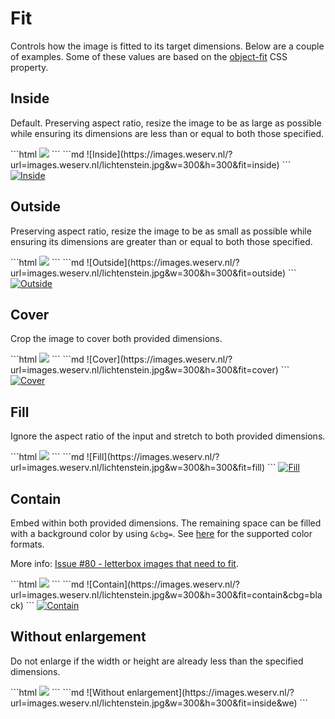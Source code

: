 # Fit

Controls how the image is fitted to its target dimensions. Below are a couple of examples. Some of these
values are based on the [object-fit](https://developer.mozilla.org/en-US/docs/Web/CSS/object-fit) CSS property.

## Inside <QueryString field="fit" value="inside" />

Default. Preserving aspect ratio, resize the image to be as large as possible while ensuring its dimensions
are less than or equal to both those specified.

<CodeGroup>
<CodeGroupItem title="HTML" active>
```html
<img src="//images.weserv.nl/?url=images.weserv.nl/lichtenstein.jpg&w=300&h=300&fit=inside">
```
</CodeGroupItem>

<CodeGroupItem title="Markdown">
```md
![Inside](https://images.weserv.nl/?url=images.weserv.nl/lichtenstein.jpg&w=300&h=300&fit=inside)
```
</CodeGroupItem>
</CodeGroup>

<a href="/?url=images.weserv.nl/lichtenstein.jpg&w=300&h=300&fit=inside" target="_blank">
  <img :src="$withBase('/static/lichtenstein.jpg?w=300&h=300&fit=inside')" alt="Inside">
</a>

## Outside <QueryString field="fit" value="outside" />

Preserving aspect ratio, resize the image to be as small as possible while ensuring its dimensions are
greater than or equal to both those specified.

<CodeGroup>
<CodeGroupItem title="HTML" active>
```html
<img src="//images.weserv.nl/?url=images.weserv.nl/lichtenstein.jpg&w=300&h=300&fit=outside">
```
</CodeGroupItem>

<CodeGroupItem title="Markdown">
```md
![Outside](https://images.weserv.nl/?url=images.weserv.nl/lichtenstein.jpg&w=300&h=300&fit=outside)
```
</CodeGroupItem>
</CodeGroup>

<a href="/?url=images.weserv.nl/lichtenstein.jpg&w=300&h=300&fit=outside" target="_blank">
  <img :src="$withBase('/static/lichtenstein.jpg?w=300&h=300&fit=outside')" alt="Outside">
</a>

## Cover <QueryString field="fit" value="cover" />

Crop the image to cover both provided dimensions.

<CodeGroup>
<CodeGroupItem title="HTML" active>
```html
<img src="//images.weserv.nl/?url=images.weserv.nl/lichtenstein.jpg&w=300&h=300&fit=cover">
```
</CodeGroupItem>

<CodeGroupItem title="Markdown">
```md
![Cover](https://images.weserv.nl/?url=images.weserv.nl/lichtenstein.jpg&w=300&h=300&fit=cover)
```
</CodeGroupItem>
</CodeGroup>

<a href="/?url=images.weserv.nl/lichtenstein.jpg&w=300&h=300&fit=cover" target="_blank">
  <img :src="$withBase('/static/lichtenstein.jpg?w=300&h=300&fit=cover')" alt="Cover">
</a>

## Fill <QueryString field="fit" value="fill" />

Ignore the aspect ratio of the input and stretch to both provided dimensions.

<CodeGroup>
<CodeGroupItem title="HTML" active>
```html
<img src="//images.weserv.nl/?url=images.weserv.nl/lichtenstein.jpg&w=300&h=300&fit=fill">
```
</CodeGroupItem>

<CodeGroupItem title="Markdown">
```md
![Fill](https://images.weserv.nl/?url=images.weserv.nl/lichtenstein.jpg&w=300&h=300&fit=fill)
```
</CodeGroupItem>
</CodeGroup>

<a href="/?url=images.weserv.nl/lichtenstein.jpg&w=300&h=300&fit=fill" target="_blank">
  <img :src="$withBase('/static/lichtenstein.jpg?w=300&h=300&fit=fill')" alt="Fill">
</a>

## Contain <QueryString field="fit" value="contain" />

Embed within both provided dimensions. The remaining space can be filled with a background color by
using `&cbg=`. See [here](adjustment.md#background) for the supported color formats.

More info: [Issue #80 - letterbox images that need to fit](https://github.com/weserv/images/issues/80).

<CodeGroup>
<CodeGroupItem title="HTML" active>
```html
<img src="//images.weserv.nl/?url=images.weserv.nl/lichtenstein.jpg&w=300&h=300&fit=contain&cbg=black">
```
</CodeGroupItem>

<CodeGroupItem title="Markdown">
```md
![Contain](https://images.weserv.nl/?url=images.weserv.nl/lichtenstein.jpg&w=300&h=300&fit=contain&cbg=black)
```
</CodeGroupItem>
</CodeGroup>

<a href="/?url=images.weserv.nl/lichtenstein.jpg&w=300&h=300&fit=contain&cbg=black" target="_blank">
  <img :src="$withBase('/static/lichtenstein.jpg?w=300&h=300&fit=contain&cbg=black')" alt="Contain">
</a>

## Without enlargement <QueryString field="we" bool="true" />

Do not enlarge if the width or height are already less than the specified dimensions.

<CodeGroup>
<CodeGroupItem title="HTML" active>
```html
<img src="//images.weserv.nl/?url=images.weserv.nl/lichtenstein.jpg&w=300&h=300&fit=inside&we">
```
</CodeGroupItem>

<CodeGroupItem title="Markdown">
```md
![Without enlargement](https://images.weserv.nl/?url=images.weserv.nl/lichtenstein.jpg&w=300&h=300&fit=inside&we)
```
</CodeGroupItem>
</CodeGroup>
